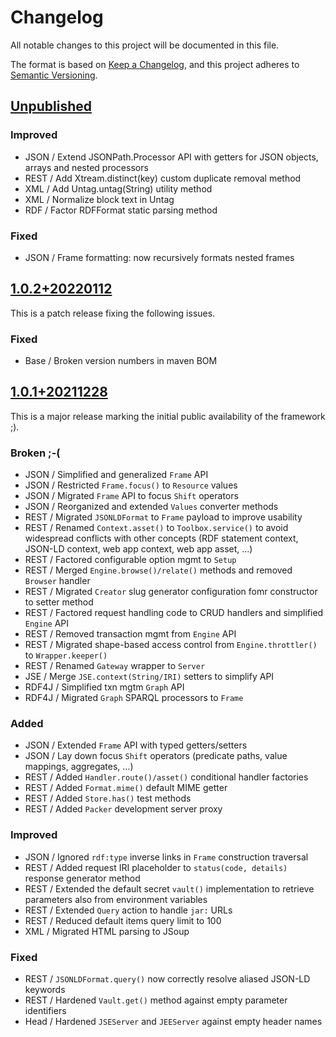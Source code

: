 # Changelog

All notable changes to this project will be documented in this file.

The format is based on [Keep a Changelog](https://keepachangelog.com/en/1.0.0/),
and this project adheres to [Semantic Versioning](https://semver.org/spec/v2.0.0.html).


## [Unpublished](https://github.com/metreeca/java/compare/v1.0.2...HEAD)

### Improved

- JSON / Extend JSONPath.Processor API with getters for JSON objects, arrays and nested processors
- REST / Add Xtream.distinct(key) custom duplicate removal method
- XML / Add Untag.untag(String) utility method
- XML / Normalize block text in Untag
- RDF / Factor RDFFormat static parsing method

### Fixed

- JSON / Frame formatting: now recursively formats nested frames


## [1.0.2+20220112](https://github.com/metreeca/java/compare/v1.0.1...v1.0.2)

This is a patch release fixing the following issues.

### Fixed

- Base / Broken version numbers in maven BOM

## [1.0.1+20211228](https://github.com/metreeca/java/compare/v1.0.1...v0.55.0)

This is a major release marking the initial public availability of the framework ;).

### Broken ;-(

- JSON / Simplified and generalized `Frame` API
- JSON / Restricted `Frame.focus()` to `Resource` values
- JSON / Migrated `Frame` API to focus `Shift` operators
- JSON / Reorganized and extended `Values` converter methods
- REST / Migrated `JSONLDFormat` to `Frame` payload to improve usability
- REST / Renamed `Context.asset()` to `Toolbox.service()` to avoid widespread conflicts with other concepts (RDF
  statement context, JSON-LD context, web app context, web app asset, …)
- REST / Factored configurable option mgmt to `Setup`
- REST / Merged `Engine.browse()/relate()` methods and removed `Browser` handler
- REST / Migrated `Creator` slug generator configuration fomr constructor to setter method
- REST / Factored request handling code to CRUD handlers and simplified `Engine` API
- REST / Removed transaction mgmt from `Engine` API
- REST / Migrated shape-based access control from `Engine.throttler()` to `Wrapper.keeper()`
- REST / Renamed `Gateway` wrapper to `Server`
- JSE / Merge `JSE.context(String/IRI)` setters to simplify API
- RDF4J / Simplified txn mgtm `Graph` API
- RDF4J / Migrated `Graph` SPARQL processors to `Frame`

### Added

- JSON / Extended `Frame` API with typed getters/setters
- JSON / Lay down focus `Shift` operators (predicate paths, value mappings, aggregates, …)
- REST / Added `Handler.route()/asset()` conditional handler factories
- REST / Added `Format.mime()` default MIME getter
- REST / Added `Store.has()` test methods
- REST / Added `Packer` development server proxy

### Improved

- JSON / Ignored `rdf:type` inverse links in `Frame` construction traversal
- REST / Added request IRI placeholder to `status(code, details)` response generator method
- REST / Extended the default secret `vault()` implementation to retrieve parameters also from environment variables
- REST / Extended `Query` action to handle `jar:` URLs
- REST / Reduced default items query limit to 100
- XML / Migrated HTML parsing to JSoup

### Fixed

- REST / `JSONLDFormat.query()` now correctly resolve aliased JSON-LD keywords
- REST / Hardened `Vault.get()` method against empty parameter identifiers
- Head / Hardened `JSEServer` and `JEEServer` against empty header names